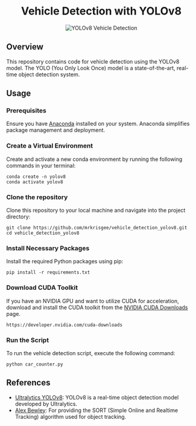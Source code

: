 <h1 align="center">Vehicle Detection with YOLOv8</h1>

<p align="center">
  <img src="https://github.com/mrkrisgee/vehicle_detection_yolov8/blob/main/yolov8l_car_counter.gif" alt="YOLOv8 Vehicle Detection">
</p>

## Overview

This repository contains code for vehicle detection using the YOLOv8 model. The YOLO (You Only Look Once) model is a state-of-the-art, real-time object detection system.

## Usage

### Prerequisites

Ensure you have [Anaconda](https://www.anaconda.com/) installed on your system. Anaconda simplifies package management and deployment.

### Create a Virtual Environment

Create and activate a new conda environment by running the following commands in your terminal:

```
conda create -n yolov8
conda activate yolov8
```

### Clone the repository

Clone this repository to your local machine and navigate into the project directory:

```
git clone https://github.com/mrkrisgee/vehicle_detection_yolov8.git
cd vehicle_detection_yolov8
```

### Install Necessary Packages

Install the required Python packages using pip:

```
pip install -r requirements.txt
```

### Download CUDA Toolkit

If you have an NVIDIA GPU and want to utilize CUDA for acceleration, download and install the CUDA toolkit from the [NVIDIA CUDA Downloads](https://developer.nvidia.com/cuda-downloads) page.

```
https://developer.nvidia.com/cuda-downloads
```

### Run the Script

To run the vehicle detection script, execute the following command:

```
python car_counter.py
```

## References

- [Ultralytics YOLOv8](https://github.com/ultralytics/ultralytics): YOLOv8 is a real-time object detection model developed by Ultralytics.
- [Alex Bewley](https://github.com/abewley/sort): For providing the SORT (Simple Online and Realtime Tracking) algorithm used for object tracking.
